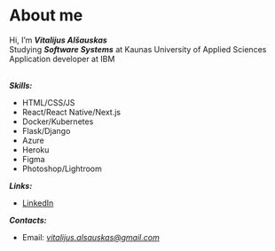 # About me # 
Hi, I’m ***Vitalijus Alšauskas***<br/>
Studying ***Software Systems*** at Kaunas University of Applied Sciences<br/>
Application developer at IBM<br/><br/>

***Skills:***
- HTML/CSS/JS
- React/React Native/Next.js
- Docker/Kubernetes
- Flask/Django
- Azure
- Heroku
- Figma
- Photoshop/Lightroom

***Links:***
- [LinkedIn](https://www.linkedin.com/in/vitalijus-al%C5%A1auskas-95b49020b/)

***Contacts:***
- Email: *vitalijus.alsauskas@gmail.com*
